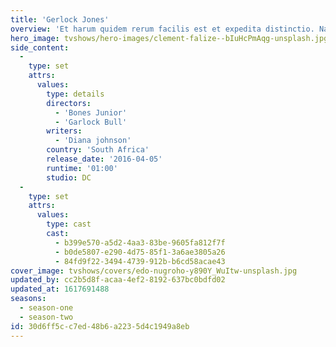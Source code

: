 ```yaml
---
title: 'Gerlock Jones'
overview: 'Et harum quidem rerum facilis est et expedita distinctio. Nam libero tempore, cum soluta nobis est eligendi optio cumque nihil impedit quo minus id quod maxime placeat facere possimus, omnis voluptas assumenda est, omnis dolor repellendus. Temporibus autem quibusdam et aut officiis debitis aut rerum necessitatibus saepe eveniet ut et voluptates repudiandae sint et molestiae non recusandae. Itaque earum rerum hic tenetur a sapiente delectus, ut aut reiciendis voluptatibus maiores alias consequatur aut perferendis doloribus asperiores repellat.'
hero_image: tvshows/hero-images/clement-falize--bIuHcPmAqg-unsplash.jpg
side_content:
  -
    type: set
    attrs:
      values:
        type: details
        directors:
          - 'Bones Junior'
          - 'Garlock Bull'
        writers:
          - 'Diana johnson'
        country: 'South Africa'
        release_date: '2016-04-05'
        runtime: '01:00'
        studio: DC
  -
    type: set
    attrs:
      values:
        type: cast
        cast:
          - b399e570-a5d2-4aa3-83be-9605fa812f7f
          - b0de5807-e290-4d75-85f1-3a6ae3805a26
          - 84fd9f22-3494-4739-912b-b6cd58acae43
cover_image: tvshows/covers/edo-nugroho-y890Y_WuItw-unsplash.jpg
updated_by: cc2b5d8f-acaa-4ef2-8192-637bc0bdfd02
updated_at: 1617691488
seasons:
  - season-one
  - season-two
id: 30d6ff5c-c7ed-48b6-a223-5d4c1949a8eb
---
```

